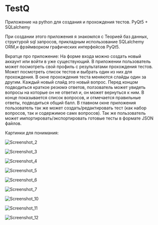 # TestQ
Приложение на python для создания и прохождения тестов. PyQt5 + SQLalchemy

При создании этого приложения я знакомлся с Теорией баз данных, структурой sql запросов, прикладным использование SQLalchemy ORM,и фрэймворком графических
интерфейсов PyQt5.

Вкратце про приложение:
На форме входа можно создать новый аккаунт или войти в уже существующий.
В приложении пользователь может посмотреть свой профиль с результатами прохождения тестов.
Может посмотреть список тестов и выбрать один из них для прохождения.
В окне прохождения теста меняются слайды один за другим. Каждый новый слайд это новый вопрос. Перед концом подводиться краткое резюмэ ответов, ползователь может увидеть
вопросы на которые он не ответил и, он может вернуться к ним. В конце показывается список вопросов, и отмечается правильные ответы, подводиться общий балл.
В главном окне приложения пользователь так же может создать/редактировать тест (как набор вопросов, так и содержимое самх вопросов).
Так же пользователь может импортировать/экспортировать готовые тесты в формате JSON файлов.

Картинки для понимания:

![Screenshot_2](https://user-images.githubusercontent.com/84917008/204123083-83e7a338-048c-4c41-a485-7fb4fb6224d3.png)

![Screenshot_3](https://user-images.githubusercontent.com/84917008/204123091-9a8a3157-e297-48b9-b063-f57d61debe69.png)

![Screenshot_4](https://user-images.githubusercontent.com/84917008/204123096-4ad56151-b127-4859-b3b8-7b03491e41d6.png)

![Screenshot_5](https://user-images.githubusercontent.com/84917008/204123111-2830f26c-ad04-46c4-9f9c-deb81bdce279.png)

![Screenshot_6](https://user-images.githubusercontent.com/84917008/204123116-94cd49e7-ac89-4ae1-96c7-1cead7cd0971.png)

![Screenshot_7](https://user-images.githubusercontent.com/84917008/204123122-0c63d9db-2203-484b-a19e-929757a21dcc.png)

![Screenshot_10](https://user-images.githubusercontent.com/84917008/204123130-a03a9ce3-8346-4da5-94a0-447bf79f07ef.png)

![Screenshot_11](https://user-images.githubusercontent.com/84917008/204123139-6f7ab7c0-c41d-4424-96d0-3ab0efb0ea61.png)

![Screenshot_12](https://user-images.githubusercontent.com/84917008/204123142-5388c563-8523-4529-954e-44732a4262e4.png)
